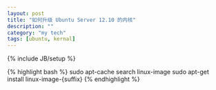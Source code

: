 ```yaml
---
layout: post
title: "如何升级 Ubuntu Server 12.10 的内核"
description: ""
category: "my tech" 
tags: [ubuntu, kernal]
---
```

{% include JB/setup %}

{% highlight bash %}
sudo apt-cache search linux-image
sudo apt-get install linux-image-{suffix}
{% endhighlight %}